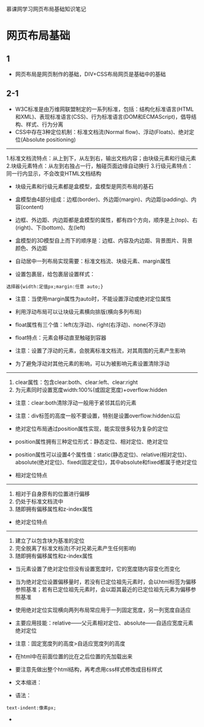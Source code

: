 慕课网学习网页布局基础知识笔记

# 网页布局基础



## 1
* 网页布局是网页制作的基础，DIV+CSS布局网页是基础中的基础

## 2-1
* W3C标准是由万维网联盟制定的一系列标准，包括：结构化标准语言(HTML和XML)、表现标准语言(CSS)、行为标准语言(DOM和ECMAScript)，倡导结构、样式、行为分离
* CSS中存在3种定位机制：标准文档流(Normal flow)、浮动(Floats)、绝对定位(Absolute positioning)

---
1.标准文档流特点：从上到下，从左到右，输出文档内容；由块级元素和行级元素
2.块级元素特点：从左到右独占一行，触碰页面边缘自动换行
3.行级元素特点：同一行内显示，不会改变HTML文档结构


* 块级元素和行级元素都是盒模型，盒模型是网页布局的基石
* 盒模型由4部分组成：边框(border)、外边距(margin)、内边距(padding)、内容(content)
* 边框、外边距、内边距都是盒模型的属性，都有四个方向，顺序是上(top)、右(right)、下(bottom)、左(left)
* 盒模型的3D模型自上而下的顺序是：边框、内容及内边距、背景图片、背景颜色、外边距


* 自动居中一列布局实现需要：标准文档流、块级元素、margin属性
* 设置包裹层，给包裹层设置样式：

`选择器{width:定值px;margin:任意 auto;}`
* 注意：当使用margin属性为auto时，不能设置浮动或绝对定位属性


* 利用浮动布局可以让块级元素横向排版(横向多列布局)
* float属性有三个值：left(左浮动)、right(右浮动)、none(不浮动)
* float特点：元素会移动直至触碰到容器
* 注意：设置了浮动的元素，会脱离标准文档流，对其周围的元素产生影响


* 为了避免浮动对其他元素的影响，可以为被影响元素设置清除浮动

---
1. clear属性：包含clear:both、clear:left、clear:right
2. 为元素同时设置宽度width:100%(或固定宽度)+overflow:hidden
* 注意：clear:both清除浮动一般用于紧邻其后的元素
* 注意：div标签的高度一般不要设置，特别是设置overflow:hidden以后


* 绝对定位布局通过position属性实现，能实现很多较为复杂的定位
* position属性拥有三种定位形式：静态定位、相对定位、绝对定位
* position属性可以设置4个属性值：static(静态定位)、relative(相对定位)、absolute(绝对定位)、fixed(固定定位)，其中absolute和fixed都属于绝对定位


* 相对定位特点

---
1. 相对于自身原有的位置进行偏移
2. 仍处于标准文档流中
3. 随即拥有偏移属性和z-index属性


* 绝对定位特点

---
1. 建立了以包含块为基准的定位
2. 完全脱离了标准文档流(不对兄弟元素产生任何影响)
3. 随即拥有偏移属性和z-index属性


* 当元素设置了绝对定位但没有设置宽度时，它的宽度随内容变化而变化
* 当为绝对定位设置偏移量时，若没有已定位祖先元素时，会以html标签为偏移参照基准；若有已定位祖先元素时，会以距其最近的已定位祖先元素为偏移参照基准


* 使用绝对定位实现横向两列布局常应用于一列固定宽度，另一列宽度自适应
* 主要应用技能：relative——父元素相对定位、absolute——自适应宽度元素绝对定位
* 注意：固定宽度列的高度>自适应宽度列的高度




* 在html中在前面位置的比在之后位置的先加载出来
* 要注意先做出整个html结构，再考虑用css样式修改成目标样式



* 文本缩进：
* 语法：

`text-indent:像素px;`


* 
